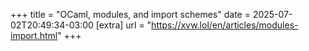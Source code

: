 +++
title = "OCaml, modules, and import schemes"
date = 2025-07-02T20:49:34-03:00
[extra]
url = "https://xvw.lol/en/articles/modules-import.html"
+++
